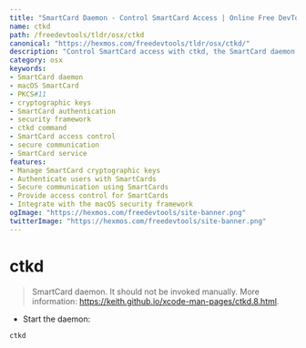 ```yaml
---
title: "SmartCard Daemon - Control SmartCard Access | Online Free DevTools by Hexmos"
name: ctkd
path: /freedevtools/tldr/osx/ctkd
canonical: "https://hexmos.com/freedevtools/tldr/osx/ctkd/"
description: "Control SmartCard access with ctkd, the SmartCard daemon for macOS. Manage cryptographic keys, authenticate users, and secure communication. Free online tool, no registration required."
category: osx
keywords:
- SmartCard daemon
- macOS SmartCard
- PKCS#11
- cryptographic keys
- SmartCard authentication
- security framework
- ctkd command
- SmartCard access control
- secure communication
- SmartCard service
features:
- Manage SmartCard cryptographic keys
- Authenticate users with SmartCards
- Secure communication using SmartCards
- Provide access control for SmartCards
- Integrate with the macOS security framework
ogImage: "https://hexmos.com/freedevtools/site-banner.png"
twitterImage: "https://hexmos.com/freedevtools/site-banner.png"
---
```


# ctkd

> SmartCard daemon.
> It should not be invoked manually.
> More information: <https://keith.github.io/xcode-man-pages/ctkd.8.html>.

- Start the daemon:

`ctkd`
